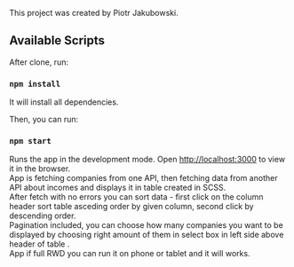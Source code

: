 This project was created by Piotr Jakubowski.

## Available Scripts

After clone, run:

### `npm install`

It will install all dependencies.

Then, you can run:

### `npm start`

Runs the app in the development mode.
Open [http://localhost:3000](http://localhost:3000) to view it in the browser.
<br />
App is fetching companies from one API, then fetching data from another API about incomes and displays it in table created in SCSS.
<br />
After fetch with no errors you can sort data - first click on the column header sort table asceding order by given column, second click by descending order.
<br />
Pagination included, you can choose how many companies you want to be displayed by choosing right amount of them in select box in left side above header of table .
<br />
App if full RWD you can run it on phone or tablet and it will works.
